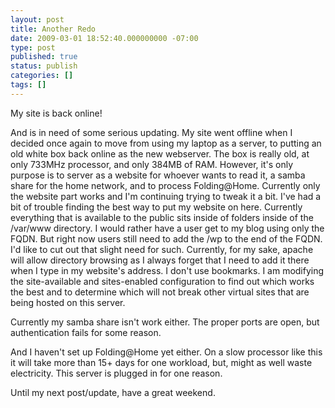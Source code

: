 ```yaml
---
layout: post
title: Another Redo
date: 2009-03-01 18:52:40.000000000 -07:00
type: post
published: true
status: publish
categories: []
tags: []
---
```

My site is back online!

And is in need of some serious updating.  My site went offline when I decided once again to move from using my laptop as a server, to putting an old white box back online as the new webserver.  The box is really old, at only 733MHz processor, and only 384MB of RAM.  However, it's only purpose is to server as a website for whoever wants to read it, a samba share for the home network, and to process Folding@Home.  Currently only the website part works and I'm continuing trying to tweak it a bit.  I've had a bit of trouble finding the best way to put my website on here.  Currently everything that is available to the public sits inside of folders inside of the /var/www directory.  I would rather have a user get to my blog using only the FQDN.  But right now users still need to add the /wp to the end of the FQDN.  I'd like to cut out that slight need for such.  Currently, for my sake, apache will allow directory browsing as I always forget that I need to add it there when I type in my website's address.  I don't use bookmarks.  I am modifying the site-available and sites-enabled configuration to find out which works the best and to determine which will not break other virtual sites that are being hosted on this server.

Currently my samba share isn't work either.  The proper ports are open, but authentication fails for some reason.

And I haven't set up Folding@Home yet either.  On a slow processor like this it will take more than 15+ days for one workload, but, might as well waste electricity.  This server is plugged in for one reason.

Until my next post/update, have a great weekend.
